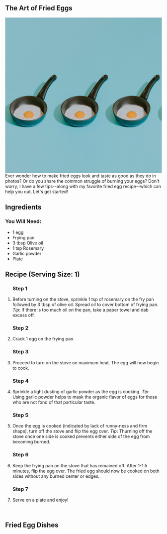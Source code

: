 <!DOCTYPE html>

<html lang="en">
  <head>
  <meta charset="UTF-8">
  <!--TODO: fix<title>NotFancy: Fried Egg Tips 🍳</title>-->
   <!--TODO: fix
    <style>
    h1 {
      text-align: center;
      }
    </style> --> 
  </head>
  <body>
  <main>
  <section>
    <h1> The Art of Fried Eggs</h1>
    <a href=https://github.com/jennisa1/NotFancy-Website><img src="https://github.com/jennisa1/NotFancy-Website/blob/main/Images/Egg%20pan%202.png?raw=true" width="600 px" height="500 px" alt="Egg pan 2" img align="right"/></a>   
    <p> <!--TODO: add hook-->
      Ever wonder how to make fried eggs look and taste as good as they do in photos? Or do you share the common struggle of burning your eggs?
      Don't worry, I have a few tips--along with my favorite fried egg recipe--which can help you out. Let's get started! </p>
    </section>  
    <section>
      <h2>Ingredients</h2>
      <h3>You Will Need:</h3>
      <ul>
        <li>1 egg</li>
        <li>Frying pan</li>
        <li>3 tbsp Olive oil</li>
        <li>1 tsp Rosemary</li>
        <li>Garlic powder</li>
        <li>Plate</li>
      </ul>
      </p>
    </section>
    <section>
      <h2>Recipe (Serving Size: 1)</h2>
      <ol>
        <h3>Step 1</h3>
        <li>Before turning on the stove, sprinkle 1 tsp of rosemary on the fry pan followed by 3 tbsp of olive oil.
        Spread oil to cover bottom of frying pan. 
          <i>Tip</i>: If there is too much oil on the pan, take a paper towel and dab excess off.</li>
        <h3>Step 2</h3>
        <li>Crack 1 egg on the frying pan.</li>
        <h3>Step 3</h3>
        <li>Proceed to turn on the stove on maximum heat. The egg will now begin to cook.</li>
        <h3>Step 4</h3>
        <li>Sprinkle a light dusting of garlic powder as the egg is cooking.
          <i>Tip</i>: Using garlic powder helps to mask the organic flavor of eggs for those who are not fond of 
          that particular taste.</li>
        <h3>Step 5</h3>
        <li>Once the egg is cooked (indicated by lack of runny-ness and firm shape), turn off the stove and flip the 
          egg over.  <i>Tip</i>: Thurning off the stove once one side is cooked prevents either side of the egg from 
          becoming burned.</li>
        <h3>Step 6</h3>
        <li>Keep the frying pan on the stove that has remained off. After 1-1.5 minutes, flip the egg over. The fried
          egg should now be cooked on both sides without any burned center or edges.</li>
        <h3>Step 7</h3>
        <li>Serve on a plate and enjoy!</li>
      </ol>
    </section>
    <br/ >
    <section>
      <h2>Fried Egg Dishes</h2>
     <!--TODO: Image gallery here-->
      </section>
    <section>
    <!--TODO: Favorite cooked egg style checkbox-->
    </section>
    <section>
    <!--TODO: Closing and contact info-->
    </section>
   </main>
  </body>
</html>

